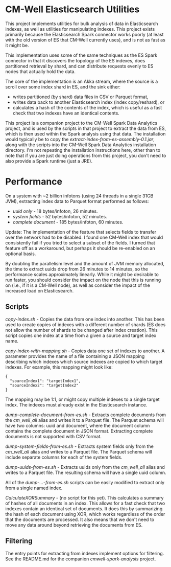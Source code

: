 # CM-Well Elasticsearch Utilities

This project implements utilities for bulk analysis of data in Elasticsearch indexes, as well as utilities
for manipulating indexes. This project exists primarily because the Elasticsearch Spark connector works poorly
(at least with the old version of ES that CM-Well currently uses), and is not as fast as it might be. 

This implementation uses some of the same techniques as the ES Spark connector
in that it discovers the topology of the ES indexes, does partitioned retrieval by shard, and can distribute
requests evenly to ES nodes that actually hold the data. 

The core of the implementation is an Akka stream, where the source is a scroll over some index shard in ES, and the
sink either:
 * writes partitioned (by shard) data files in CSV or Parquet format, 
 * writes data back to another Elasticsearch index (index copy/reshard), or
 * calculates a hash of the contents of the index, which is useful as a fast check that two indexes 
 have an identical contents.

This project is a companion project to the CM-Well Spark Data Analytics project, and is used by the scripts in that
project to extract the data from ES, which is then used within the Spark analysis using that data. The installation
would typically be to copy the *extract-index-from-es-assembly-0.1.jar*, along with the scripts into the CM-Well
Spark Data Analytics installation directory. I'm not repeating the installation instructions here, other than to note
that if you are just doing operations from this project, you don't need to also provide a Spark runtime (just a JRE).

# Performance

On a system with ~2 billion infotons (using 24 threads in a single 31GB JVM), 
extracting index data to Parquet format performed as follows:

* *uuid only* - 18 bytes/infoton, 26 minutes.
* *system fields* - 52 bytes/infoton, 52 minutes.
* *complete document* - 185 bytes/infoton, 60 minutes.

Update: The implementation of the feature that selects fields to transfer over the network had to be disabled.
I found one CM-Well index that would consistently fail if you tried to select a subset of the fields. 
I turned that feature off as a workaround, but perhaps it should be re-enabled on an optional basis.

By doubling the parallelism level and the amount of JVM memory allocated, the time to extract uuids drop from 
26 minutes to 14 minutes, so the performance scales approximately linearly. While it might be desirable to run faster,
you should consider the impact on the node that this is running on (i.e., if it is a CM-Well node), as well as consider
the impact of the increased load on Elasticsearch.

## Scripts

*copy-index.sh* - Copies the data from one index into another. This has been used to create copies of indexes with
a different number of shards (ES does not allow the number of shards to be changed after index creation).
This script copies one index at a time from a given a source and target index name.

*copy-index-with-mapping.sh* - Copies data one set of indexes to another. A parameter provides the name of a file
containing a JSON mapping describing which indexes which source indexes are copied to which target indexes. For example,
this mapping might look like:

```
{ 
  "sourceIndex1": "targetIndex1", 
  "sourceIndex2": "targetIndex2"
}
```

The mapping may be 1:1, or might copy multiple indexes to a single target index. 
The indexes must already exist in the Elasticsearch instance.

*dump-complete-document-from-es.sh* - Extracts complete documents from the *cm_well_all* alias and writes it to
a Parquet file. The Parquet schema will have two columns: uuid and document, where the document column contains the
complete document in JSON format. Extracting complete documents is not supported with CSV format.

*dump-system-fields-from-es.sh* - Extracts system fields only from the *cm_well_all* alias and writes to a Parquet file.
The Parquet schema will include separate columns for each of the system fields.

*dump-uuids-from-es.sh* - Extracts uuids only from the *cm_well_all* alias and writes to a Parquet file.
The resulting schema will have a single uuid column.

All of the *dump-...-from-es.sh* scripts can be easily modified to extract only from a single named index.

*CalculateXORSummary* - (no script for this yet). This calculates a summary of hashes of all documents in an index.
This allows for a fast check that two indexes contain an identical set of documents. It does this by summarizing the
hash of each document using XOR, which works regardless of the order that the documents are processed. It also means
that we don't need to move any data around beyond retrieving the documents from ES.

## Filtering

The entry points for extracting from indexes implement options for filtering.
See the README.md for the companion *cmwell-spark-analysis* project.